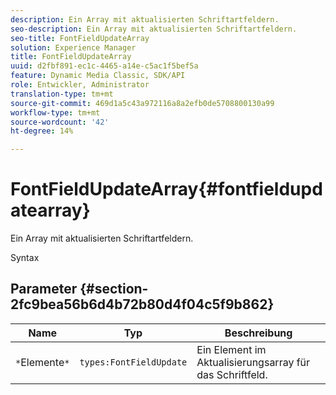 ```yaml
---
description: Ein Array mit aktualisierten Schriftartfeldern.
seo-description: Ein Array mit aktualisierten Schriftartfeldern.
seo-title: FontFieldUpdateArray
solution: Experience Manager
title: FontFieldUpdateArray
uuid: d2fbf891-ec1c-4465-a14e-c5ac1f5bef5a
feature: Dynamic Media Classic, SDK/API
role: Entwickler, Administrator
translation-type: tm+mt
source-git-commit: 469d1a5c43a972116a8a2efb0de5708800130a99
workflow-type: tm+mt
source-wordcount: '42'
ht-degree: 14%

---
```



# FontFieldUpdateArray{#fontfieldupdatearray}

Ein Array mit aktualisierten Schriftartfeldern.

Syntax

## Parameter {#section-2fc9bea56b6d4b72b80d4f04c5f9b862}

| Name | Typ | Beschreibung |
|---|---|---|
| `*`Elemente`*` | `types:FontFieldUpdate` | Ein Element im Aktualisierungsarray für das Schriftfeld. |

